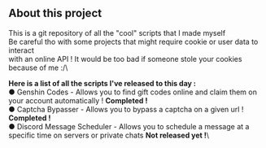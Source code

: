 ## About this project
This is a git repository of all the "cool" scripts that I made myself\
Be careful tho with some projects that might require cookie or user data to interact\
with an online API ! It would be too bad if someone stole your cookies because of me :/\

**Here is a list of all the scripts I've released to this day :** \
● Genshin Codes - Allows you to find gift codes online and claim them on your account automatically ! **Completed !**\
● Captcha Bypasser - Allows you to bypass a captcha on a given url ! **Completed !**\
● Discord Message Scheduler - Allows you to schedule a message at a specific time on servers or private chats **Not released yet !**\
